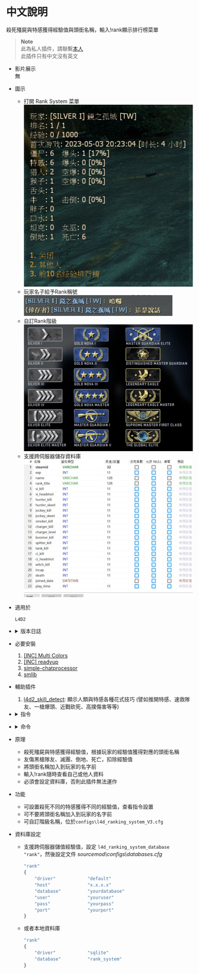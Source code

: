 # 中文說明
殺死殭屍與特感獲得經驗值與頭銜名稱，輸入!rank顯示排行榜菜單

> __Note__
<br/>此為私人插件，請聯繫[本人](https://github.com/fbef0102/Game-Private_Plugin#私人插件列表-private-plugins-list)
<br/>此插件只有中文沒有英文

* 影片展示
<br/>無

* 圖示
	* 打開 Rank System 菜單
	<br/>![l4d_ranking_system_V3_1](image/l4d_ranking_system_V3_1.jpg)
	* 玩家名子給予Rank稱號
	<br/>![l4d_ranking_system_V3_2](image/l4d_ranking_system_V3_2.jpg)
	* 自訂Rank階級
	<br/>![l4d_ranking_system_V3_3](image/l4d_ranking_system_V3_3.jpg)
	* 支援跨伺服器儲存資料庫
	<br/>![l4d_ranking_system_V3_4](image/l4d_ranking_system_V3_4.jpg)

* 適用於
	```
	L4D2
	```

* <details><summary>版本日誌</summary>

	* v1.1h (2023-6-15)
		* Add smlib and simple-chatprocessor

	* v1.0h (2023-5-12)
		* Initial Release
</details>

* 必要安裝
	1. [[INC] Multi Colors](https://github.com/fbef0102/L4D1_2-Plugins/releases/tag/Multi-Colors)
	2. [[INC] readyup](/left4dead2/scripting/include/readyup.inc)
	3. [simple-chatprocessor](https://github.com/fbef0102/L4D1_2-Plugins/tree/master/simple-chatprocessor)
	4. [smlib](https://github.com/bcserv/smlib/tree/transitional_syntax)

* 輔助插件
	1. [l4d2_skill_detect](https://github.com/fbef0102/L4D2-Plugins/tree/master/l4d2_skill_detect): 顯示人類與特感各種花式技巧 (譬如推開特感、速救隊友、一槍爆頭、近戰砍死、高撲傷害等等)

* <details><summary>指令</summary>

	* cfg/sourcemod/l4d_ranking_system.cfg
		```php
		// 0=插件關閉, 1=插件開啟.
		l4d_ranking_system_allow "1"

		// 殺死Boomer所獲得的經驗值
		l4d_ranking_system_boomk_illed "3"

		// 殺死Charger所獲得的經驗值
		l4d_ranking_system_charger_killed "7"

		// 秒殺衝鋒的Charger所獲得的經驗值
		// 需安裝l4d2_skill_detect by Harry
		l4d_ranking_system_charger_leveled "14"

		// 儲存經驗值、稱號、排行系統的資料庫設定. (支援 MySQL & SQLite)
		l4d_ranking_system_database "rank"

		// 殺死Hunter所獲得的經驗值
		// 需安裝l4d2_skill_detect by Harry
		l4d_ranking_system_hunter_killed "4"

		// 空爆Hunter所獲得的經驗值
		l4d_ranking_system_hunter_skeeted "8"

		// 殺死Jockey所獲得的經驗值
		l4d_ranking_system_jockey_killed "6"

		// 空爆Jockey所獲得的經驗值
		// 需安裝l4d2_skill_detect by Harry
		l4d_ranking_system_jockey_skeeted "12"

		// 當玩家 1=連線進服後, 2=離開伺服器時, 4=加入倖存者時 提示所有人該玩家的排名. 數字相加起來 (0=關閉提示, 7=全部)
		l4d_ranking_system_join_leave_notify_flag "7"

		// 至少需要X位真人玩家在場才能獲得經驗值.
		l4d_ranking_system_player_require "2"

		// 如果為1=玩家名稱會加上稱號，0=玩家名稱不加稱號
		l4d_ranking_system_rank_display_name "1"

		// 殺死Smoker所獲得的經驗值
		l4d_ranking_system_smoker_killed "5"

		// 殺死Spitter所獲得的經驗值
		l4d_ranking_system_spitter_killed "3"

		// 倖存者死亡損失XX經驗值. (0=關閉)
		l4d_ranking_system_survivor_death "50"

		// 友傷黑死隊友損失XX經驗值. (0=關閉)
		l4d_ranking_system_survivor_ff_kill "200"

		// 倖存者攻擊隊友損失友傷乘上X倍的經驗值. (0=關閉)
		l4d_ranking_system_survivor_ff_multi "2"

		// 倖存者倒地損失XX經驗值. (0=關閉)
		l4d_ranking_system_survivor_incap "50"

		// 團滅損失XX經驗值. (0=關閉)
		l4d_ranking_system_survivor_mission_lost "50"

		// 殺死Tank所獲得的經驗值
		l4d_ranking_system_tank_killed "30"

		// '經驗排行榜' 顯示多少個排名玩家?
		l4d_ranking_system_top_rank_numbers "200"

		// 殺死Witch所獲得的經驗值
		l4d_ranking_system_witch_killed "100"

		// 殺死普通感染者所獲得的經驗值
		l4d_ranking_system_zombie_killed "1"

		// 當殺死 1=Smoker, 2=Boomer, 4=Hunter, 8=Spitter, 16=Jockey, 32=Charger, 64=Tank, 128=Witch, 256=普通感染者時 提示獲得經驗值. 數字相加起來 (0=關閉提示, 511=全部)
		l4d_ranking_system_zombie_notify_flag "0"
		```
</details>

* <details><summary>命令</summary>

	* **打開 Rank System 菜單**
		```php
		sm_rank
		sm_rankmenu
		sm_rk
		```
</details>

* 原理
	* 殺死殭屍與特感獲得經驗值，根據玩家的經驗值獲得對應的頭銜名稱
	* 友傷黑槍隊友、滅團、倒地、死亡，扣除經驗值
	* 將頭銜名稱加入到玩家的名字前
	* 輸入!rank隨時查看自己或他人資料
	* 必須會設定資料庫，否則此插件無法運作

* 功能
	* 可設置殺死不同的特感獲得不同的經驗值，查看指令設置
	* 可不要將頭銜名稱加入到玩家的名字前
	* 可自訂階級名稱，位於```configs\l4d_ranking_system_V3.cfg```

* 資料庫設定
	* 支援跨伺服器儲值經驗值，設定 ```l4d_ranking_system_database "rank"```，然後設定文件 *sourcemod\configs\databases.cfg*
		```php
		"rank"
		{
			"driver"			"default"
			"host"				"x.x.x.x"
			"database"			"yourdatabase"
			"user"				"youruser"
			"pass"				"yourpass"
			"port"				"yourport"
		}
		```
	* 或者本地資料庫
		```php
		"rank"
		{
			"driver"			"sqlite"
			"database"			"rank_system"
		}
		```
